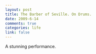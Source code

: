 ```yaml
--- 
layout: post
title: The Barber of Seville. On Drums.
date: 2009-6-14
comments: true
categories: life
link: false
---
```

A stunning performance.

<object classid="clsid:d27cdb6e-ae6d-11cf-96b8-444553540000" width="480" height="385" codebase="http://download.macromedia.com/pub/shockwave/cabs/flash/swflash.cab#version=6,0,40,0"><param name="allowFullScreen" value="true" /><param name="allowscriptaccess" value="always" /><param name="src" value="http://www.youtube.com/v/8O-hCtPfef8&amp;hl=en&amp;fs=1&amp;rel=0" /><param name="allowfullscreen" value="true" /><embed type="application/x-shockwave-flash" width="480" height="385" src="http://www.youtube.com/v/8O-hCtPfef8&amp;hl=en&amp;fs=1&amp;rel=0" allowscriptaccess="always" allowfullscreen="true"></embed></object>
